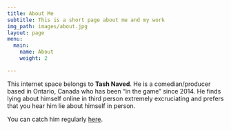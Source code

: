 ```yaml
---
title: About Me
subtitle: This is a short page about me and my work
img_path: images/about.jpg
layout: page
menu:
  main:
    name: About
    weight: 2

---
```

This internet space belongs to **Tash Naved**. He is a comedian/producer based in Ontario, Canada who has been “in the game” since 2014. He finds lying about himself online in third person extremely excruciating and prefers that you hear him lie about himself in person.

You can catch him regularly [here](https://www.eventbrite.ca/o/comedy-ottawa-10826961900 "eventbrite").